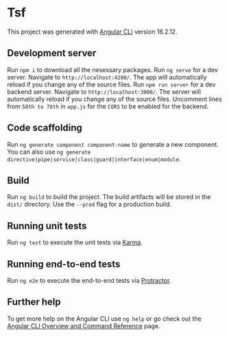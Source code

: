 # Tsf

This project was generated with [Angular CLI](https://github.com/angular/angular-cli) version 16.2.12.

## Development server

Run `npm i` to download all the nesessary packages.
Run `ng serve` for a dev server. Navigate to `http://localhost:4200/`. The app will automatically reload if you change any of the source files.
Run `npm run server` for a dev backend server. Navigate to `http://localhost:3000/`. The server will automatically reload if you change any of the source files.
Uncomment lines from `58th to 76th` in `app.js` for the `CORS` to be enabled for the backend.

## Code scaffolding

Run `ng generate component component-name` to generate a new component. You can also use `ng generate directive|pipe|service|class|guard|interface|enum|module`.

## Build

Run `ng build` to build the project. The build artifacts will be stored in the `dist/` directory. Use the `--prod` flag for a production build.

## Running unit tests

Run `ng test` to execute the unit tests via [Karma](https://karma-runner.github.io).

## Running end-to-end tests

Run `ng e2e` to execute the end-to-end tests via [Protractor](http://www.protractortest.org/).

## Further help

To get more help on the Angular CLI use `ng help` or go check out the [Angular CLI Overview and Command Reference](https://angular.io/cli) page.
